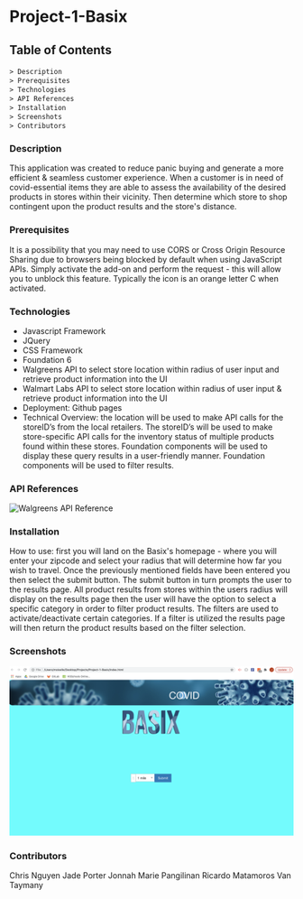 # Project-1-Basix

## Table of Contents
    > Description
    > Prerequisites
    > Technologies
    > API References
    > Installation
    > Screenshots
    > Contributors

### Description
This application was created to reduce panic buying and generate a more efficient & seamless customer experience. When a customer is in need of covid-essential items they are able to assess the availability of the desired products in stores within their vicinity.  Then determine which store to shop contingent upon the product results and the store's distance.

### Prerequisites
It is a possibility that you may need to use CORS or Cross Origin Resource Sharing due to browsers being blocked by default when using JavaScript APIs.  Simply activate the add-on and perform the request - this will allow you to unblock this feature. Typically the icon is an orange letter C when activated.

### Technologies
- Javascript Framework
- JQuery
- CSS Framework
- Foundation 6
- Walgreens API to select store location within radius of user input and retrieve product information into the UI
- Walmart Labs API to select store location within radius of user input & retrieve product information into the UI  
- Deployment: Github pages
- Technical Overview:   the location will be used to make API calls for the storeID’s from the local retailers. The storeID’s will be used to make store-specific API calls for the inventory status of multiple products found within these stores. Foundation components will be used to display these query results in a user-friendly manner. Foundation components will be used to filter results.


### API References
<img src=“assets/Images/walgreens-api-ref.png” raw=true alt="Walgreens API Reference"/>

### Installation
How to use: first you will land on the Basix's homepage - where you will enter your zipcode and select your radius that will determine how far you wish to travel.  Once the previously mentioned fields have been entered you then select the submit button.  The submit button in turn prompts the user to the results page.  All product results from stores within the users radius will display on the results page then the user will have the option to select a specific category in order to filter product results.  The filters are used to activate/deactivate certain categories.  If a filter is utilized the results page will then return the product results based on the filter selection.

### Screenshots
<img src="assets/Images/homepage.png" raw=true alt="Homepage"/>


### Contributors
Chris Nguyen
Jade Porter
Jonnah Marie Pangilinan
Ricardo Matamoros
Van Taymany

